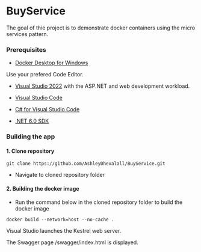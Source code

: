 # BuyService
The goal of thie project is to demonstrate docker containers using the micro services pattern.

### Prerequisites
* [Docker Desktop for Windows](https://hub.docker.com/editions/community/docker-ce-desktop-windows)

Use your prefered Code Editor.
* [Visual Studio 2022](https://visualstudio.microsoft.com/vs/#download) with the ASP.NET and web development workload.

* [Visual Studio Code](https://code.visualstudio.com/download)
* [C# for Visual Studio Code](https://marketplace.visualstudio.com/items?itemName=ms-dotnettools.csharp)
* [.NET 6.0 SDK](https://dotnet.microsoft.com/download/dotnet/6.0)

### Building the app

#### 1. Clone repository

```
git clone https://github.com/AshleyDhevalall/BuyService.git
```

* Navigate to cloned repository folder

#### 2. Building the docker image
* Run the command below in the cloned repository folder to build the docker image
```
docker build --network=host --no-cache .
```

Visual Studio launches the Kestrel web server.

The Swagger page /swagger/index.html is displayed.
